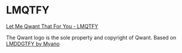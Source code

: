# LMQTFY

[Let Me Qwant That For You - LMQTFY](https://rad750.github.io/lmqtfy)

The Qwant logo is the sole property and copyright of Qwant.
Based on [LMDDGTFY by Myano](https://github.com/myano/lmddgtfy)
